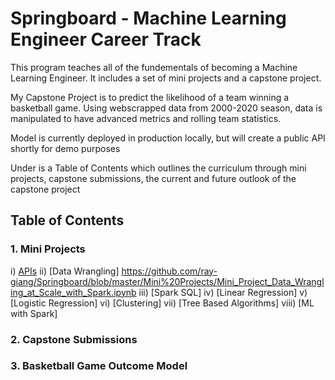 # Springboard - Machine Learning Engineer Career Track

This program teaches all of the fundementals of becoming a Machine Learning Engineer.
It includes a set of mini projects and a capstone project.

My Capstone Project is to predict the likelihood of a team winning a basketball game.
Using webscrapped data from 2000-2020 season, data is manipulated to have advanced metrics and rolling team statistics.

Model is currently deployed in production locally, but will create a public API shortly for demo purposes

Under is a Table of Contents which outlines the curriculum through mini projects, capstone submissions, the current and future outlook of the capstone project

## Table of Contents

### 1. Mini Projects
  i) [APIs](https://github.com/ray-giang/Springboard/blob/master/Mini%20Projects/Mini_Project_Data_Wrangling_at_Scale_with_Spark.ipynb) 
  ii) [Data Wrangling] <https://github.com/ray-giang/Springboard/blob/master/Mini%20Projects/Mini_Project_Data_Wrangling_at_Scale_with_Spark.ipynb>
  iii) [Spark SQL]
  iv) [Linear Regression]
  v) [Logistic Regression] 
  vi) [Clustering] 
  vii) [Tree Based Algorithms] 
  viii) [ML with Spark]
### 2. Capstone Submissions
### 3. Basketball Game Outcome Model
